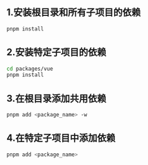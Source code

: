 
## 1.安装根目录和所有子项目的依赖

```bash
pnpm install
```

## 2.安装特定子项目的依赖

```bash
cd packages/vue
pnpm install
```

## 3.在根目录添加共用依赖

```bash
pnpm add <package_name> -w
```

## 4.在特定子项目中添加依赖

```bash
pnpm add <package_name>
```